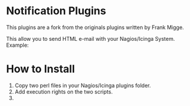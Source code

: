 # Notification Plugins

This plugins are a fork from the originals plugins written by Frank Migge.

This allow you to send HTML e-mail with your Nagios/Icinga System.<br>
Example:

# How to Install

1) Copy two perl files in your Nagios/Icinga plugins folder.
2) Add execution rights on the two scripts.
3) 

